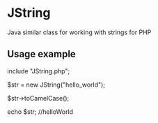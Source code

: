 # JString
Java similar class for working with strings for PHP
## Usage example

include "JString.php";

$str = new JString("hello_world");

$str->toCamelCase();

echo $str; //helloWorld
